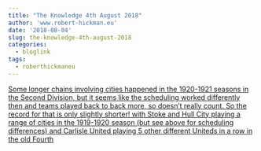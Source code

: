 ```yaml
---
title: "The Knowledge 4th August 2018"
author: 'www.robert-hickman.eu'
date: '2018-08-04'
slug: the-knowledge-4th-august-2018
categories:
  - bloglink
tags:
  - roberthickmaneu
---
```


[Some longer chains involving cities happened in the 1920-1921 seasons in the Second Division, but it seems like the scheduling worked differently then and teams played back to back more, so doesn’t really count. So the record for that is only slightly shorter! with Stoke and Hull City playing a range of cities in the 1919-1920 season (but see above for scheduling differences) and Carlisle United playing 5 other different Uniteds in a row in the old Fourth<i class="fas fa-external-link-alt"></i>](http://www.robert-hickman.eu/post/the-knowledge-4th-august-2018/)

